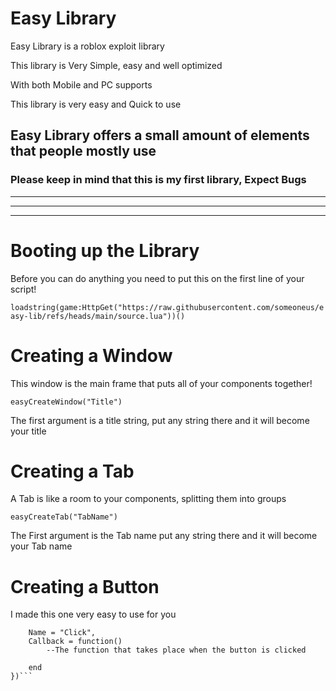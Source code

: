 # Easy Library
Easy Library is a roblox exploit library

This library is Very Simple, easy and well optimized

With both Mobile and PC supports

This library is very easy and Quick to use

Easy Library offers a small amount of elements that people mostly use
---
### Please keep in mind that this is my first library, Expect Bugs 
---
---
---
# Booting up the Library
Before you can do anything you need to put this on the first line of your script!

`loadstring(game:HttpGet("https://raw.githubusercontent.com/someoneus/easy-lib/refs/heads/main/source.lua"))()`

# Creating a Window
This window is the main frame that puts all of your components together!

`easyCreateWindow("Title")`

The first argument is a title string, put any string there and it will become your title


# Creating a Tab
A Tab is like a room to your components, splitting them into groups

`easyCreateTab("TabName")`

The First argument is the Tab name put any string there and it will become your Tab name

# Creating a Button
I made this one very easy to use for you

```easyCreateButton({
    Name = "Click",
    Callback = function()
        --The function that takes place when the button is clicked

    end
})```
